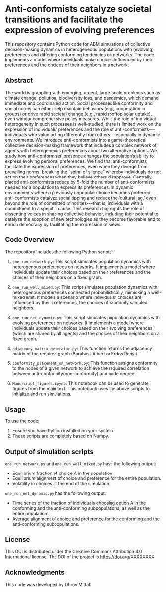 # Anti-conformists catalyze societal transitions and facilitate the expression of evolving preferences

This repository contains Python code for ABM simulations of collective decision-making dynamics in heterogeneous populations with (evolving) preferences and differing conforming tendencies on networks. The code implements a model where individuals make choices influenced by their preferences and the choices of their neighbors in a network. 

## Abstract
The world is grappling with emerging, urgent, large-scale problems such as climate change, pollution, biodiversity loss, and pandemics, which demand immediate and coordinated action. Social processes like conformity and social norms can either help maintain behaviors (e.g., cooperation in groups) or drive rapid societal change (e.g., rapid rooftop solar uptake), even without comprehensive policy measures. 
While the role of individual heterogeneity in such processes is well-studied, there is limited work on the expression of individuals’ preferences and the role of anti-conformists---individuals who value acting differently from others---especially in dynamic environments. We introduce anti-conformists into a game-theoretical collective decision-making framework that includes a complex network of agents with heterogeneous preferences about two alternative options. We study how anti-conformists’ presence changes the population’s ability to express evolving personal preferences. We find that anti-conformists facilitate the expression of preferences, even when they diverge from prevailing norms, breaking the “spiral of silence” whereby individuals do not act on their preferences when they believe others disapprove. Centrally placed anti-conformists reduce by 5-fold the number of anti-conformists needed for a population to express its preferences. In dynamic environments where a previously unpopular choice becomes preferred, anti-conformists catalyze social tipping and reduce the ‘cultural lag,’ even beyond the role of committed minorities---that is, individuals with a commitment to a specific cause. This research highlights the role of dissenting voices in shaping collective behavior, including their potential to catalyze the adoption of new technologies as they become favorable and to enrich democracy by facilitating the expression of views.

## Code Overview

The repository includes the following Python scripts:

1. `one_run_network.py`: This script simulates population dynamics with heterogenous preferences on networks. It implements a model where individuals update their choices based on their preferences and the choices of their neighbors on a fixed graph.

2. `one_run_well_mixed.py`: This script simulates population dynamics with heterogenous preferences connected probabilistically, mimicking a well-mixed limit. It models a scenario where individuals' choices are influenced by their preferences, the choices of randomly sampled neighbors.

3. `one_run_net_dynamic.py`: This script simulates population dynamics with evolving preferences on networks. It implements a model where individuals update their choices based on their evolving preferences (which are shared by all agents) and the choices of their neighbors on a fixed graph.

4. `adjacency_matrix_generator.py`: This function returns the adjacency matrix of the required graph (Barabasi-Albert or Erdos Renyi)

5. `conformity_placement_on_network.py`: This function assigns conformity to the nodes of a given network to achieve the required correlation between anti-conformity(non-conformity) and node degree.

6. `Manuscript_figures.ipynb`: This notebook can be used to generate figures from the main text. This notebook uses the above scripts to initialize and run simulations.

## Usage

To use the code:

1. Ensure you have Python installed on your system.
2. These scripts are completely based on Numpy. 


## Output of simulation scripts

`one_run_network.py` and `one_run_well_mixed.py` have the following output:

- Equilibrium fraction of choice A in the population
- Equilibrium alignment of choice and preference for the entire population.
- Volatility in choices at the end of the simulation

  
`one_run_net_dynamic.py` has the following output: 

- Time series of the fraction of individuals choosing option A in the conforming and the anti-conforming subpopulations, as well as the entire population.
- Average alignment of choice and preference for the conforming and the anti-conforming subpopulations.

## License

This GUI is distributed under the Creative Commons Attribution 4.0 International license. The DOI of the project is https://doi.org/XXXXXXXX


## Acknowledgments

This code was developed by Dhruv Mittal.
